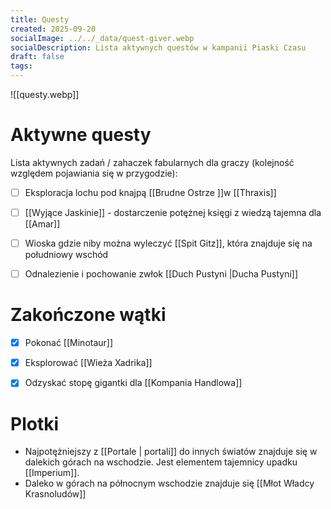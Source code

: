 ```yaml
---
title: Questy
created: 2025-09-20
socialImage: ../../_data/quest-giver.webp
socialDescription: Lista aktywnych questów w kampanii Piaski Czasu
draft: false
tags:
---
```



![[questy.webp]]

# Aktywne questy
Lista aktywnych zadań / zahaczek fabularnych dla graczy (kolejność względem pojawiania się w przygodzie):

- [ ] Eksploracja lochu pod knajpą [[Brudne Ostrze ]]w [[Thraxis]]
- [ ] [[Wyjące Jaskinie]] - dostarczenie potężnej księgi z wiedzą tajemna dla [[Amar]]  
- [ ] Wioska gdzie niby można wyleczyć [[Spit Gitz]], która znajduje się na południowy wschód
- [ ] Odnalezienie i pochowanie zwłok [[Duch Pustyni |Ducha  Pustyni]]


# Zakończone wątki
- [x] Pokonać [[Minotaur]]
- [x] Eksplorować [[Wieża Xadrika]]
- [x] Odzyskać stopę gigantki dla [[Kompania Handlowa]] 


# Plotki

* Najpotężniejszy z [[Portale | portali]] do innych światów  znajduje się w dalekich górach na wschodzie. Jest elementem tajemnicy upadku [[Imperium]].
* Daleko w górach na północnym wschodzie znajduje się [[Młot Władcy Krasnoludów]]  


